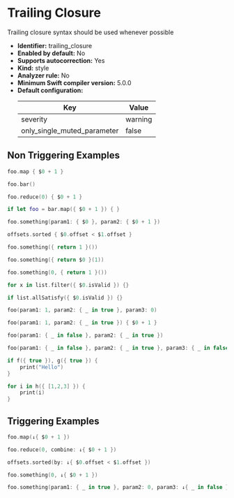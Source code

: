 # Trailing Closure

Trailing closure syntax should be used whenever possible

* **Identifier:** trailing_closure
* **Enabled by default:** No
* **Supports autocorrection:** Yes
* **Kind:** style
* **Analyzer rule:** No
* **Minimum Swift compiler version:** 5.0.0
* **Default configuration:**
  <table>
  <thead>
  <tr><th>Key</th><th>Value</th></tr>
  </thead>
  <tbody>
  <tr>
  <td>
  severity
  </td>
  <td>
  warning
  </td>
  </tr>
  <tr>
  <td>
  only_single_muted_parameter
  </td>
  <td>
  false
  </td>
  </tr>
  </tbody>
  </table>

## Non Triggering Examples

```swift
foo.map { $0 + 1 }
```

```swift
foo.bar()
```

```swift
foo.reduce(0) { $0 + 1 }
```

```swift
if let foo = bar.map({ $0 + 1 }) { }
```

```swift
foo.something(param1: { $0 }, param2: { $0 + 1 })
```

```swift
offsets.sorted { $0.offset < $1.offset }
```

```swift
foo.something({ return 1 }())
```

```swift
foo.something({ return $0 }(1))
```

```swift
foo.something(0, { return 1 }())
```

```swift
for x in list.filter({ $0.isValid }) {}
```

```swift
if list.allSatisfy({ $0.isValid }) {}
```

```swift
foo(param1: 1, param2: { _ in true }, param3: 0)
```

```swift
foo(param1: 1, param2: { _ in true }) { $0 + 1 }
```

```swift
foo(param1: { _ in false }, param2: { _ in true })
```

```swift
foo(param1: { _ in false }, param2: { _ in true }, param3: { _ in false })
```

```swift
if f({ true }), g({ true }) {
    print("Hello")
}
```

```swift
for i in h({ [1,2,3] }) {
    print(i)
}
```

## Triggering Examples

```swift
foo.map(↓{ $0 + 1 })
```

```swift
foo.reduce(0, combine: ↓{ $0 + 1 })
```

```swift
offsets.sorted(by: ↓{ $0.offset < $1.offset })
```

```swift
foo.something(0, ↓{ $0 + 1 })
```

```swift
foo.something(param1: { _ in true }, param2: 0, param3: ↓{ _ in false })
```